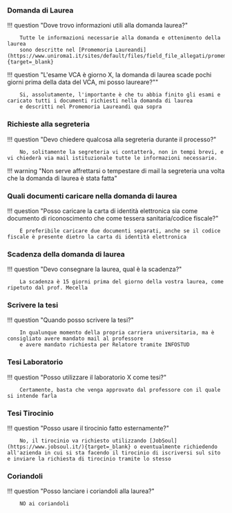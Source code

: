 <style>
  .md-typeset h1,
  .md-content__button {
    display: none;
  }
</style>

### Domanda di Laurea

!!! question "Dove trovo informazioni utili alla domanda laurea?"

		Tutte le informazioni necessarie alla domanda e ottenimento della laurea
		sono descritte nel [Promemoria Laureandi](https://www.uniroma1.it/sites/default/files/field_file_allegati/promemoria_i3s.pdf){target=_blank}

!!! question "L'esame VCA è giorno X, la domanda di laurea scade pochi giorni prima della data del VCA, mi posso laureare?""

		Si, assolutamente, l'importante è che tu abbia finito gli esami e caricato tutti i documenti richiesti nella domanda di laurea
		e descritti nel Promemoria Laureandi qua sopra

### Richieste alla segreteria 

!!! question "Devo chiedere qualcosa alla segreteria durante il processo?"

		No, solitamente la segreteria vi contatterà, non in tempi brevi, e vi chiederà via mail istituzionale tutte le informazioni necessarie.

!!! warning "Non serve affrettarsi o tempestare di mail la segreteria una volta che la domanda di laurea è stata fatta"

### Quali documenti caricare nella domanda di laurea

!!! question "Posso caricare la carta di identità elettronica sia come documento di riconoscimento che come tessera sanitaria/codice fiscale?"

		È preferibile caricare due documenti separati, anche se il codice fiscale è presente dietro la carta di identità elettronica

### Scadenza della domanda di laurea

!!! question "Devo consegnare la laurea, qual è la scadenza?"

		La scadenza è 15 giorni prima del giorno della vostra laurea, come ripetuto dal prof. Mecella

### Scrivere la tesi

!!! question "Quando posso scrivere la tesi?"

		In qualunque momento della propria carriera universitaria, ma è consigliato avere mandato mail al professore
		e avere mandato richiesta per Relatore tramite INFOSTUD

### Tesi Laboratorio

!!! question "Posso utilizzare il laboratorio X come tesi?"

		Certamente, basta che venga approvato dal professore con il quale si intende farla

### Tesi Tirocinio

!!! question "Posso usare il tirocinio fatto esternamente?"

		No, il tirocinio va richiesto utilizzando [JobSoul](https://www.jobsoul.it/){target=_blank} o eventualmente richiedendo all'azienda in cui si sta facendo il tirocinio di iscriversi sul sito e inviare la richiesta di tirocinio tramite lo stesso

### Coriandoli

!!! question "Posso lanciare i coriandoli alla laurea?"

		NO ai coriandoli
